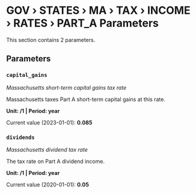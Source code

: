 # GOV › STATES › MA › TAX › INCOME › RATES › PART_A Parameters

This section contains 2 parameters.

## Parameters

### `capital_gains`
*Massachusetts short-term capital gains tax rate*

Massachusetts taxes Part A short-term capital gains at this rate.

**Unit: /1 | Period: year**

Current value (2023-01-01): **0.085**


### `dividends`
*Massachusetts dividend tax rate*

The tax rate on Part A dividend income.

**Unit: /1 | Period: year**

Current value (2020-01-01): **0.05**

